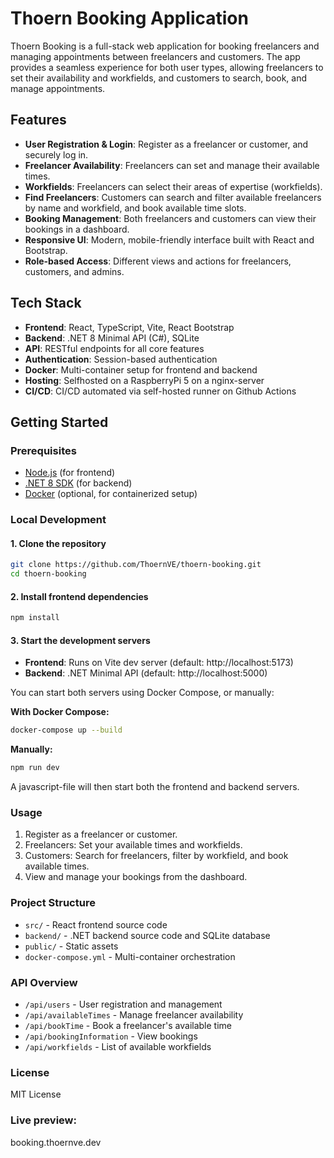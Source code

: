 
# Thoern Booking Application

Thoern Booking is a full-stack web application for booking freelancers and managing appointments between freelancers and customers. The app provides a seamless experience for both user types, allowing freelancers to set their availability and workfields, and customers to search, book, and manage appointments.

## Features

- **User Registration & Login**: Register as a freelancer or customer, and securely log in.
- **Freelancer Availability**: Freelancers can set and manage their available times.
- **Workfields**: Freelancers can select their areas of expertise (workfields).
- **Find Freelancers**: Customers can search and filter available freelancers by name and workfield, and book available time slots.
- **Booking Management**: Both freelancers and customers can view their bookings in a dashboard.
- **Responsive UI**: Modern, mobile-friendly interface built with React and Bootstrap.
- **Role-based Access**: Different views and actions for freelancers, customers, and admins.

## Tech Stack

- **Frontend**: React, TypeScript, Vite, React Bootstrap
- **Backend**: .NET 8 Minimal API (C#), SQLite
- **API**: RESTful endpoints for all core features
- **Authentication**: Session-based authentication
- **Docker**: Multi-container setup for frontend and backend
- **Hosting**: Selfhosted on a RaspberryPi 5 on a nginx-server
- **CI/CD**: CI/CD automated via self-hosted runner on Github Actions

## Getting Started

### Prerequisites

- [Node.js](https://nodejs.org/) (for frontend)
- [.NET 8 SDK](https://dotnet.microsoft.com/en-us/download/dotnet/8.0) (for backend)
- [Docker](https://www.docker.com/) (optional, for containerized setup)

### Local Development

#### 1. Clone the repository

```sh
git clone https://github.com/ThoernVE/thoern-booking.git
cd thoern-booking
```

#### 2. Install frontend dependencies

```sh
npm install
```

#### 3. Start the development servers

- **Frontend**: Runs on Vite dev server (default: http://localhost:5173)
- **Backend**: .NET Minimal API (default: http://localhost:5000)

You can start both servers using Docker Compose, or manually:

**With Docker Compose:**

```sh
docker-compose up --build
```

**Manually:**

 ```sh
npm run dev
```

A javascript-file will then start both the frontend and backend servers.


### Usage

1. Register as a freelancer or customer.
2. Freelancers: Set your available times and workfields.
3. Customers: Search for freelancers, filter by workfield, and book available times.
4. View and manage your bookings from the dashboard.

### Project Structure

- `src/` - React frontend source code
- `backend/` - .NET backend source code and SQLite database
- `public/` - Static assets
- `docker-compose.yml` - Multi-container orchestration

### API Overview

- `/api/users` - User registration and management
- `/api/availableTimes` - Manage freelancer availability
- `/api/bookTime` - Book a freelancer's available time
- `/api/bookingInformation` - View bookings
- `/api/workfields` - List of available workfields

### License

MIT License

### Live preview:

booking.thoernve.dev
